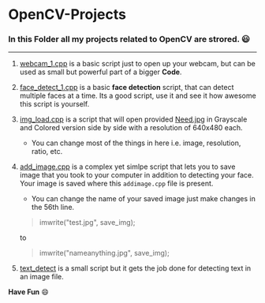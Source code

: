 # OpenCV-Projects

### In this Folder all my projects related to OpenCV are strored. :smiley:
---

1. [webcam_1.cpp](https://github.com/kjamal-hub/scriptex/blob/master/C%2B%2B/OpenCV-Projects/webcam_1.cpp) is a basic script just to open up your webcam, but can be used as small but powerful part of a bigger **Code**.

2. [face_detect_1.cpp](https://github.com/kjamal-hub/scriptex/blob/master/C%2B%2B/OpenCV-Projects/face_detect_1.cpp) is a basic **face detection** script, that can detect multiple faces at a time. Its a good script, use it and see it how awesome this script is yourself.

3. [img_load.cpp](https://github.com/kjamal-hub/scriptex/blob/master/C%2B%2B/OpenCV-Projects/img_load.cpp) is a script that will open provided [Need.jpg](https://github.com/kjamal-hub/scriptex/blob/master/C%2B%2B/OpenCV-Projects/Need.jpg) in Grayscale and Colored version side by side with a resolution of 640x480 each.
	- You can change most of the things in here i.e. image, resolution, ratio, etc.

4. [add_image.cpp](https://github.com/kjamal-hub/scriptex/blob/master/C%2B%2B/OpenCV-Projects/addimage.cpp) is a complex yet simlpe script that lets you to save image that you took to your computer in addition to detecting your face. Your image is saved where this `addimage.cpp` file is present.

	- You can change the name of your saved image just make changes in the 56th line. 
	> imwrite("test.jpg", save_img);
	
    to
    
	> imwrite("nameanything.jpg", save_img);

5. [text_detect](https://github.com/kjamal-hub/scriptex/blob/master/C%2B%2B/OpenCV-Projects/text_detect.cpp) is a small script but it gets the job done for detecting text in an image file.

**Have Fun** :smile:
 	

